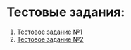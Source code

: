 # Тестовые задания: 

1. [Тестовое задание №1](https://github.com/usr036943/test-tasks/blob/main/Тестовое%20задание%20№1.ipynb)
2. [Тестовое задание №2](https://github.com/usr036943/test-tasks/blob/main/Тестовые%20задание%20№2/Тестовое%20задание%20№2.ipynb)
